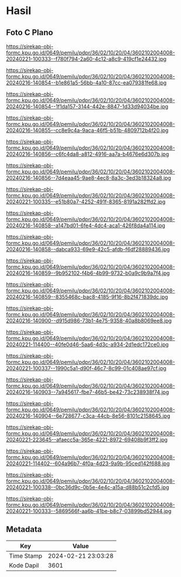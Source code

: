 # Hasil

## Foto C Plano

https://sirekap-obj-formc.kpu.go.id/0649/pemilu/pdpr/36/02/10/20/04/3602102004008-20240221-100333--f780f794-2a60-4c12-a8c9-419cf1e24432.jpg

https://sirekap-obj-formc.kpu.go.id/0649/pemilu/pdpr/36/02/10/20/04/3602102004008-20240216-140854--b1e861a5-56bb-4a10-87cc-ea079381fe68.jpg

https://sirekap-obj-formc.kpu.go.id/0649/pemilu/pdpr/36/02/10/20/04/3602102004008-20240216-140854--1f1da157-3144-442e-8847-1d33d94034be.jpg

https://sirekap-obj-formc.kpu.go.id/0649/pemilu/pdpr/36/02/10/20/04/3602102004008-20240216-140855--cc8e9c4a-9aca-46f5-b51b-4809712b4f20.jpg

https://sirekap-obj-formc.kpu.go.id/0649/pemilu/pdpr/36/02/10/20/04/3602102004008-20240216-140856--c6fc4da8-a812-4916-aa7a-b4676e6d307b.jpg

https://sirekap-obj-formc.kpu.go.id/0649/pemilu/pdpr/36/02/10/20/04/3602102004008-20240216-140856--7d4eaa45-9ae8-4ec8-8a3c-3ed3b18324a8.jpg

https://sirekap-obj-formc.kpu.go.id/0649/pemilu/pdpr/36/02/10/20/04/3602102004008-20240221-100335--e51b80a7-4252-491f-8365-8191a282ffd2.jpg

https://sirekap-obj-formc.kpu.go.id/0649/pemilu/pdpr/36/02/10/20/04/3602102004008-20240216-140858--a147bd01-6fe4-4dc4-aca1-426f8da4a114.jpg

https://sirekap-obj-formc.kpu.go.id/0649/pemilu/pdpr/36/02/10/20/04/3602102004008-20240216-140858--dabca933-69e9-42c5-afdb-f6df28889436.jpg

https://sirekap-obj-formc.kpu.go.id/0649/pemilu/pdpr/36/02/10/20/04/3602102004008-20240216-140859--9b952102-f4b6-4b99-9732-b0a9c9b9a7f4.jpg

https://sirekap-obj-formc.kpu.go.id/0649/pemilu/pdpr/36/02/10/20/04/3602102004008-20240216-140859--8355468c-bac8-4185-9f16-8b2f471839dc.jpg

https://sirekap-obj-formc.kpu.go.id/0649/pemilu/pdpr/36/02/10/20/04/3602102004008-20240216-140900--d915d986-73b1-4e75-9358-40a8b8069ee8.jpg

https://sirekap-obj-formc.kpu.go.id/0649/pemilu/pdpr/36/02/10/20/04/3602102004008-20240221-114400--40fe0d46-5aa6-4d3c-a934-2d1edc172ce0.jpg

https://sirekap-obj-formc.kpu.go.id/0649/pemilu/pdpr/36/02/10/20/04/3602102004008-20240221-100337--1990c5a1-d90f-46c7-8c99-01c408ae97cf.jpg

https://sirekap-obj-formc.kpu.go.id/0649/pemilu/pdpr/36/02/10/20/04/3602102004008-20240216-140903--7a945617-fbe7-46b5-be42-73c238938f74.jpg

https://sirekap-obj-formc.kpu.go.id/0649/pemilu/pdpr/36/02/10/20/04/3602102004008-20240216-140904--6e728677-c3ca-44cb-8e56-8101c2158645.jpg

https://sirekap-obj-formc.kpu.go.id/0649/pemilu/pdpr/36/02/10/20/04/3602102004008-20240221-223645--afaecc5a-365e-4221-8972-69408b9f3ff2.jpg

https://sirekap-obj-formc.kpu.go.id/0649/pemilu/pdpr/36/02/10/20/04/3602102004008-20240221-114402--604a96b7-4f0a-4d23-9a9b-95ced142f688.jpg

https://sirekap-obj-formc.kpu.go.id/0649/pemilu/pdpr/36/02/10/20/04/3602102004008-20240221-100338--0bc36d9c-0b5e-4e4c-a15a-d88b51c2cfd5.jpg

https://sirekap-obj-formc.kpu.go.id/0649/pemilu/pdpr/36/02/10/20/04/3602102004008-20240221-100333--5869566f-aa6b-41be-b8c7-03899bd52944.jpg


## Metadata

| Key        | Value               |
| ---------- | ------------------- |
| Time Stamp | 2024-02-21 23:03:28 |
| Kode Dapil | 3601                |



